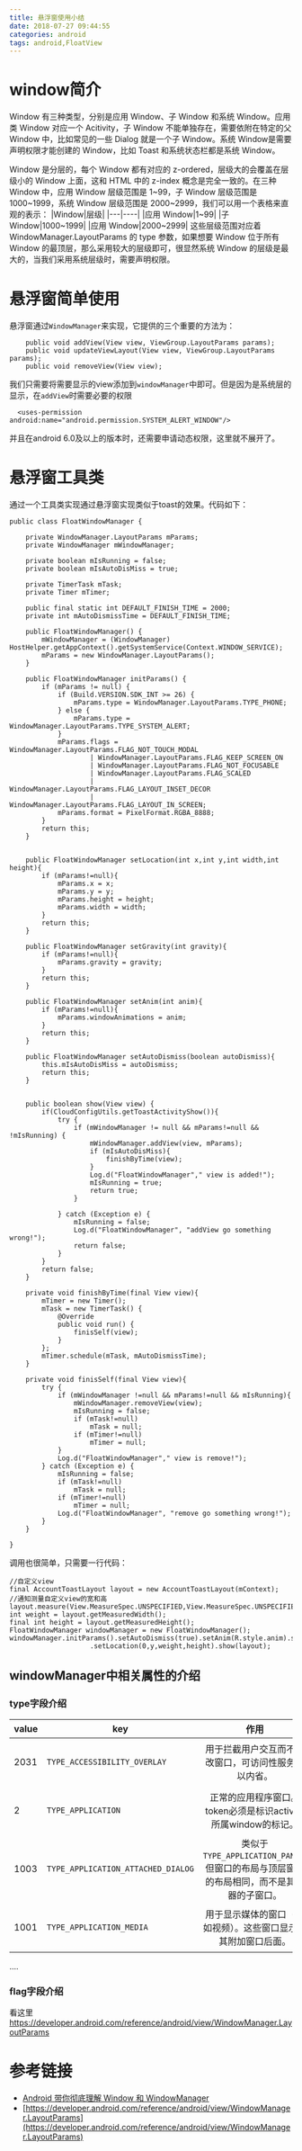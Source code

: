 ```yaml
---
title: 悬浮窗使用小结
date: 2018-07-27 09:44:55
categories: android
tags: android,FloatView
---
```

# window简介
Window 有三种类型，分别是应用 Window、子 Window 和系统 Window。应用类 Window 对应一个 Acitivity，子 Window 不能单独存在，需要依附在特定的父 Window 中，比如常见的一些 Dialog 就是一个子 Window。系统 Window是需要声明权限才能创建的 Window，比如 Toast 和系统状态栏都是系统 Window。

Window 是分层的，每个 Window 都有对应的 z-ordered，层级大的会覆盖在层级小的 Window 上面，这和 HTML 中的 z-index 概念是完全一致的。在三种 Window 中，应用 Window 层级范围是 1~99，子 Window 层级范围是 1000~1999，系统 Window 层级范围是 2000~2999，我们可以用一个表格来直观的表示：
|Window|层级|
|---|----|
|应用 Window|1~99|
|子 Window|1000~1999|
|应用 Window|2000~2999|
这些层级范围对应着 WindowManager.LayoutParams 的 type 参数，如果想要 Window 位于所有 Window 的最顶层，那么采用较大的层级即可，很显然系统 Window 的层级是最大的，当我们采用系统层级时，需要声明权限。

# 悬浮窗简单使用
悬浮窗通过``WindowManager``来实现，它提供的三个重要的方法为：
```
    public void addView(View view, ViewGroup.LayoutParams params);
    public void updateViewLayout(View view, ViewGroup.LayoutParams params);
    public void removeView(View view);
```
我们只需要将需要显示的view添加到``windowManager``中即可。但是因为是系统层的显示，在``addView``时需要必要的权限
```
  <uses-permission android:name="android.permission.SYSTEM_ALERT_WINDOW"/>
```
并且在android 6.0及以上的版本时，还需要申请动态权限，这里就不展开了。

# 悬浮窗工具类
通过一个工具类实现通过悬浮窗实现类似于toast的效果。代码如下：
```
public class FloatWindowManager {

    private WindowManager.LayoutParams mParams;
    private WindowManager mWindowManager;

    private boolean mIsRunning = false;
    private boolean mIsAutoDisMiss = true;

    private TimerTask mTask;
    private Timer mTimer;

    public final static int DEFAULT_FINISH_TIME = 2000;
    private int mAutoDismissTime = DEFAULT_FINISH_TIME;

    public FloatWindowManager() {
        mWindowManager = (WindowManager) HostHelper.getAppContext().getSystemService(Context.WINDOW_SERVICE);
        mParams = new WindowManager.LayoutParams();
    }

    public FloatWindowManager initParams() {
        if (mParams != null) {
            if (Build.VERSION.SDK_INT >= 26) {
                mParams.type = WindowManager.LayoutParams.TYPE_PHONE;
            } else {
                mParams.type = WindowManager.LayoutParams.TYPE_SYSTEM_ALERT;
            }
            mParams.flags = WindowManager.LayoutParams.FLAG_NOT_TOUCH_MODAL
                    | WindowManager.LayoutParams.FLAG_KEEP_SCREEN_ON
                    | WindowManager.LayoutParams.FLAG_NOT_FOCUSABLE
                    | WindowManager.LayoutParams.FLAG_SCALED
                    | WindowManager.LayoutParams.FLAG_LAYOUT_INSET_DECOR
                    | WindowManager.LayoutParams.FLAG_LAYOUT_IN_SCREEN;
            mParams.format = PixelFormat.RGBA_8888;
        }
        return this;
    }


    public FloatWindowManager setLocation(int x,int y,int width,int height){
        if (mParams!=null){
            mParams.x = x;
            mParams.y = y;
            mParams.height = height;
            mParams.width = width;
        }
        return this;
    }

    public FloatWindowManager setGravity(int gravity){
        if (mParams!=null){
            mParams.gravity = gravity;
        }
        return this;
    }

    public FloatWindowManager setAnim(int anim){
        if (mParams!=null){
            mParams.windowAnimations = anim;
        }
        return this;
    }

    public FloatWindowManager setAutoDismiss(boolean autoDismiss){
        this.mIsAutoDisMiss = autoDismiss;
        return this;
    }


    public boolean show(View view) {
        if(CloudConfigUtils.getToastActivityShow()){
            try {
                if (mWindowManager != null && mParams!=null && !mIsRunning) {
                    mWindowManager.addView(view, mParams);
                    if (mIsAutoDisMiss){
                        finishByTime(view);
                    }
                    Log.d("FloatWindowManager"," view is added!");
                    mIsRunning = true;
                    return true;
                }

            } catch (Exception e) {
                mIsRunning = false;
                Log.d("FloatWindowManager", "addView go something wrong!");
                return false;
            }
        }
        return false;
    }

    private void finishByTime(final View view){
        mTimer = new Timer();
        mTask = new TimerTask() {
            @Override
            public void run() {
                finisSelf(view);
            }
        };
        mTimer.schedule(mTask, mAutoDismissTime);
    }

    private void finisSelf(final View view){
        try {
            if (mWindowManager !=null && mParams!=null && mIsRunning){
                mWindowManager.removeView(view);
                mIsRunning = false;
                if (mTask!=null)
                    mTask = null;
                if (mTimer!=null)
                    mTimer = null;
            }
            Log.d("FloatWindowManager"," view is remove!");
        } catch (Exception e) {
            mIsRunning = false;
            if (mTask!=null)
                mTask = null;
            if (mTimer!=null)
                mTimer = null;
            Log.d("FloatWindowManager", "remove go something wrong!");
        }
    }

}
```
调用也很简单，只需要一行代码：
```
//自定义view
final AccountToastLayout layout = new AccountToastLayout(mContext);
//通知测量自定义view的宽和高
layout.measure(View.MeasureSpec.UNSPECIFIED,View.MeasureSpec.UNSPECIFIED);
int weight = layout.getMeasuredWidth();
final int height = layout.getMeasuredHeight();
FloatWindowManager windowManager = new FloatWindowManager();
windowManager.initParams().setAutoDismiss(true).setAnim(R.style.anim).setGravity(Gravity.BOTTOM|Gravity.END)
                    .setLocation(0,y,weight,height).show(layout);
```

## windowManager中相关属性的介绍
### type字段介绍
|value|key|作用|备注|
|----|---|:----:|----|
|2031|``TYPE_ACCESSIBILITY_OVERLAY``|用于拦截用户交互而不更改窗口，可访问性服务可以内省。|added in API level 22|
|2|``TYPE_APPLICATION``|正常的应用程序窗口。token必须是标识activity所属window的标记。|added in API level 1|
|1003|``TYPE_APPLICATION_ATTACHED_DIALOG``|类似于``TYPE_APPLICATION_PANEL``,但窗口的布局与顶层窗口的布局相同，而不是其容器的子窗口。|added in API level 3|
|1001|``TYPE_APPLICATION_MEDIA``|用于显示媒体的窗口（例如视频）。这些窗口显示在其附加窗口后面。|added in API level 3|

....
### flag字段介绍

看这里<https://developer.android.com/reference/android/view/WindowManager.LayoutParams>

# 参考链接
* [Android 带你彻底理解 Window 和 WindowManager](https://blog.csdn.net/yhaolpz/article/details/68936932)
* [https://developer.android.com/reference/android/view/WindowManager.LayoutParams](https://developer.android.com/reference/android/view/WindowManager.LayoutParams)